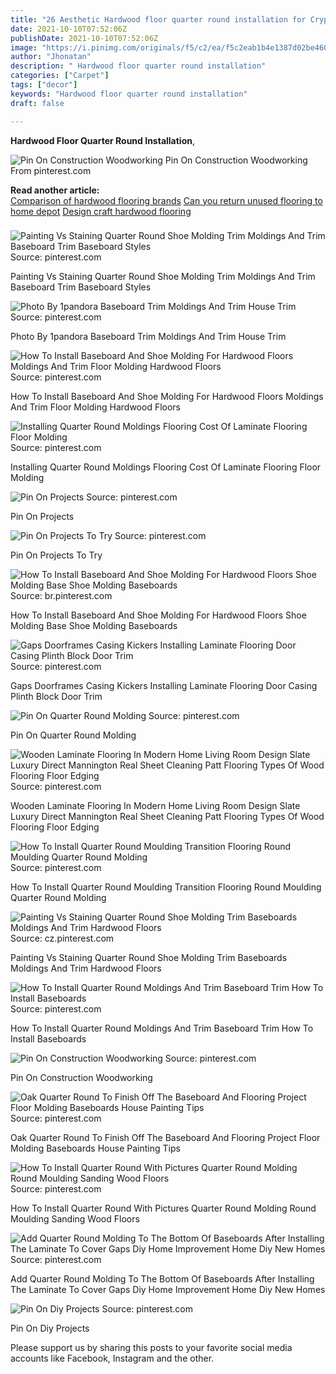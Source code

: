```yaml
---
title: "26 Aesthetic Hardwood floor quarter round installation for Crypto Trade"
date: 2021-10-10T07:52:06Z
publishDate: 2021-10-10T07:52:06Z
image: "https://i.pinimg.com/originals/f5/c2/ea/f5c2eab1b4e1387d02be46093af4e66b.jpg"
author: "Jhonatan"
description: " Hardwood floor quarter round installation"
categories: ["Carpet"]
tags: ["decor"]
keywords: "Hardwood floor quarter round installation"
draft: false

---
```

<!-- Head tag Code -->
**Hardwood Floor Quarter Round Installation**, 

![Pin On Construction Woodworking](https://i.pinimg.com/736x/0d/ea/d7/0dead7b45008f534e525106d42a9206e--quarter-round-molding-quarter-round-trim.jpg "Pin On Construction Woodworking")
Pin On Construction Woodworking From pinterest.com

**Read another article:**  
[Comparison of hardwood flooring brands](/comparison-of-hardwood-flooring-brands/)
[Can you return unused flooring to home depot](/can-you-return-unused-flooring-to-home-depot/)
[Design craft hardwood flooring](/design-craft-hardwood-flooring/)




### 

 


![Painting Vs Staining Quarter Round Shoe Molding Trim Moldings And Trim Baseboard Trim Baseboard Styles](https://i.pinimg.com/564x/46/9e/0a/469e0a05a130f39695168862f5ef3073--wood-baseboard-baseboard-molding.jpg "Painting Vs Staining Quarter Round Shoe Molding Trim Moldings And Trim Baseboard Trim Baseboard Styles")
Source: pinterest.com

Painting Vs Staining Quarter Round Shoe Molding Trim Moldings And Trim Baseboard Trim Baseboard Styles  

![Photo By 1pandora Baseboard Trim Moldings And Trim House Trim](https://i.pinimg.com/originals/aa/96/ee/aa96eeb60062933a35615105d6cf3025.jpg "Photo By 1pandora Baseboard Trim Moldings And Trim House Trim")
Source: pinterest.com

Photo By 1pandora Baseboard Trim Moldings And Trim House Trim  

![How To Install Baseboard And Shoe Molding For Hardwood Floors Moldings And Trim Floor Molding Hardwood Floors](https://i.pinimg.com/600x315/69/5e/a7/695ea7e57cad6566b80eec7e6fe2e17a.jpg "How To Install Baseboard And Shoe Molding For Hardwood Floors Moldings And Trim Floor Molding Hardwood Floors")
Source: pinterest.com

How To Install Baseboard And Shoe Molding For Hardwood Floors Moldings And Trim Floor Molding Hardwood Floors  

![Installing Quarter Round Moldings Flooring Cost Of Laminate Flooring Floor Molding](https://i.pinimg.com/originals/61/4f/44/614f44fd8a5a48cb242867cff27c16bd.jpg "Installing Quarter Round Moldings Flooring Cost Of Laminate Flooring Floor Molding")
Source: pinterest.com

Installing Quarter Round Moldings Flooring Cost Of Laminate Flooring Floor Molding  

![Pin On Projects](https://i.pinimg.com/originals/54/0c/19/540c1983da58899c193c2faec1a5051f.jpg "Pin On Projects")
Source: pinterest.com

Pin On Projects  

![Pin On Projects To Try](https://i.pinimg.com/originals/bc/aa/be/bcaabe22928d5e3ee5ae3afa7b102889.jpg "Pin On Projects To Try")
Source: pinterest.com

Pin On Projects To Try  

![How To Install Baseboard And Shoe Molding For Hardwood Floors Shoe Molding Base Shoe Molding Baseboards](https://i.pinimg.com/originals/b5/f9/4d/b5f94da618f2624aa11b4e876b3e677e.jpg "How To Install Baseboard And Shoe Molding For Hardwood Floors Shoe Molding Base Shoe Molding Baseboards")
Source: br.pinterest.com

How To Install Baseboard And Shoe Molding For Hardwood Floors Shoe Molding Base Shoe Molding Baseboards  

![Gaps Doorframes Casing Kickers Installing Laminate Flooring Door Casing Plinth Block Door Trim](https://i.pinimg.com/originals/41/1e/6d/411e6df59a2d2745a6f22e84e3b18cc9.jpg "Gaps Doorframes Casing Kickers Installing Laminate Flooring Door Casing Plinth Block Door Trim")
Source: pinterest.com

Gaps Doorframes Casing Kickers Installing Laminate Flooring Door Casing Plinth Block Door Trim  

![Pin On Quarter Round Molding](https://i.ytimg.com/vi/RyboecepR7k/maxresdefault.jpg "Pin On Quarter Round Molding")
Source: pinterest.com

Pin On Quarter Round Molding  

![Wooden Laminate Flooring In Modern Home Living Room Design Slate Luxury Direct Mannington Real Sheet Cleaning Patt Flooring Types Of Wood Flooring Floor Edging](https://i.pinimg.com/736x/f7/d6/00/f7d6004989b51e3caac55af0e082d0b2--floor-molding-baseboard-molding.jpg "Wooden Laminate Flooring In Modern Home Living Room Design Slate Luxury Direct Mannington Real Sheet Cleaning Patt Flooring Types Of Wood Flooring Floor Edging")
Source: pinterest.com

Wooden Laminate Flooring In Modern Home Living Room Design Slate Luxury Direct Mannington Real Sheet Cleaning Patt Flooring Types Of Wood Flooring Floor Edging  

![How To Install Quarter Round Moulding Transition Flooring Round Moulding Quarter Round Molding](https://i.pinimg.com/originals/b5/80/a9/b580a932d285259ca2703d8bfc52508d.png "How To Install Quarter Round Moulding Transition Flooring Round Moulding Quarter Round Molding")
Source: pinterest.com

How To Install Quarter Round Moulding Transition Flooring Round Moulding Quarter Round Molding  

![Painting Vs Staining Quarter Round Shoe Molding Trim Baseboards Moldings And Trim Hardwood Floors](https://i.pinimg.com/originals/a3/4a/84/a34a847ab1b5f6d62af9285bebc2973f.jpg "Painting Vs Staining Quarter Round Shoe Molding Trim Baseboards Moldings And Trim Hardwood Floors")
Source: cz.pinterest.com

Painting Vs Staining Quarter Round Shoe Molding Trim Baseboards Moldings And Trim Hardwood Floors  

![How To Install Quarter Round Moldings And Trim Baseboard Trim How To Install Baseboards](https://i.pinimg.com/originals/10/b1/70/10b170d6662753a8da7335d8d26e4cf4.jpg "How To Install Quarter Round Moldings And Trim Baseboard Trim How To Install Baseboards")
Source: pinterest.com

How To Install Quarter Round Moldings And Trim Baseboard Trim How To Install Baseboards  

![Pin On Construction Woodworking](https://i.pinimg.com/736x/0d/ea/d7/0dead7b45008f534e525106d42a9206e--quarter-round-molding-quarter-round-trim.jpg "Pin On Construction Woodworking")
Source: pinterest.com

Pin On Construction Woodworking  

![Oak Quarter Round To Finish Off The Baseboard And Flooring Project Floor Molding Baseboards House Painting Tips](https://i.pinimg.com/736x/c7/a6/61/c7a661dec68fcc54255ce96f2380d069--floor-molding-moldings.jpg "Oak Quarter Round To Finish Off The Baseboard And Flooring Project Floor Molding Baseboards House Painting Tips")
Source: pinterest.com

Oak Quarter Round To Finish Off The Baseboard And Flooring Project Floor Molding Baseboards House Painting Tips  

![How To Install Quarter Round With Pictures Quarter Round Molding Round Moulding Sanding Wood Floors](https://i.pinimg.com/736x/13/06/e3/1306e33e8412035eafbe543300b1504c.jpg "How To Install Quarter Round With Pictures Quarter Round Molding Round Moulding Sanding Wood Floors")
Source: pinterest.com

How To Install Quarter Round With Pictures Quarter Round Molding Round Moulding Sanding Wood Floors  

![Add Quarter Round Molding To The Bottom Of Baseboards After Installing The Laminate To Cover Gaps Diy Home Improvement Home Diy New Homes](https://i.pinimg.com/736x/dc/ec/4f/dcec4f68982cc31684252d51f76008d5--quarter-round-molding-baseboards.jpg "Add Quarter Round Molding To The Bottom Of Baseboards After Installing The Laminate To Cover Gaps Diy Home Improvement Home Diy New Homes")
Source: pinterest.com

Add Quarter Round Molding To The Bottom Of Baseboards After Installing The Laminate To Cover Gaps Diy Home Improvement Home Diy New Homes  

![Pin On Diy Projects](https://i.pinimg.com/originals/f5/c2/ea/f5c2eab1b4e1387d02be46093af4e66b.jpg "Pin On Diy Projects")
Source: pinterest.com

Pin On Diy Projects  

Please support us by sharing this posts to your favorite social media accounts like Facebook, Instagram and the other.

